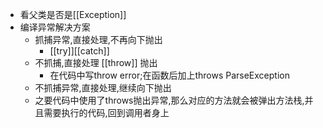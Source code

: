 - 看父类是否是[[Exception]]
- 编译异常解决方案
	- 抓捕异常,直接处理,不再向下抛出
		- [[try]][[catch]]
	- 不抓捕,直接处理 [[throw]] 抛出
		- 在代码中写throw error;在函数后加上throws ParseException
	- 不抓捕异常,直接处理,继续向下抛出
	- 之要代码中使用了throws抛出异常,那么对应的方法就会被弹出方法栈,并且需要执行的代码,回到调用者身上